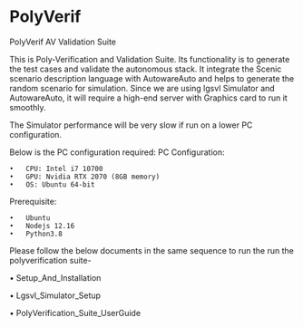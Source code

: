 # PolyVerif
PolyVerif AV Validation Suite

This is Poly-Verification and Validation Suite. Its functionality is to generate the test cases and validate the autonomous stack.
It integrate the Scenic scenario description language with AutowareAuto and helps to generate the random scenario for simulation.
Since we are using lgsvl Simulator and AutowareAuto, it will require a high-end server with Graphics card to run it smoothly. 

The Simulator performance will be very slow if run on a lower PC configuration.

Below is the PC configuration required:
  PC Configuration:
  
    •	CPU: Intel i7 10700
    •	GPU: Nvidia RTX 2070 (8GB memory)
    •	OS: Ubuntu 64-bit
    
  Prerequisite: 
  
    •	Ubuntu
    •	Nodejs 12.16
    •	Python3.8
    
Please follow the below documents in the same sequence to run the run the polyverification suite-

  •	Setup_And_Installation
  
  •	Lgsvl_Simulator_Setup
  
  •	PolyVerification_Suite_UserGuide


